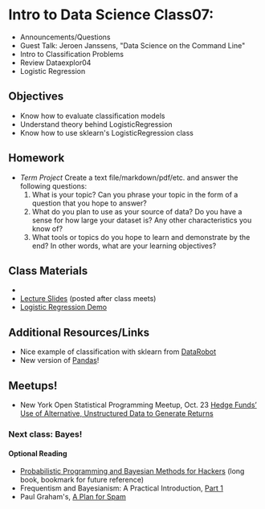 Intro to Data Science Class07: 
=======

- Announcements/Questions
- Guest Talk: Jeroen Janssens, "Data Science on the Command Line"
- Intro to Classification Problems
- Review Dataexplor04
- Logistic Regression

## Objectives

* Know how to evaluate classification models
* Understand theory behind LogisticRegression
* Know how to use sklearn's LogisticRegression class

## Homework

* *Term Project*
  Create a text file/markdown/pdf/etc. and answer the following questions:
  1. What is your topic? Can you phrase your topic in the form of a question that you hope to answer?
  2. What do you plan to use as your source of data? Do you have a sense for how large your dataset is? Any other characteristics you know of?
  3. What tools or topics do you hope to learn and demonstrate by the end? In other words, what are your learning objectives?

## Class Materials

* []()
* [Lecture Slides](https://github.com/gads14-nyc/fall_2014_lessons/blob/master/07_classification/class07.pdf) (posted after class meets)
* [Logistic Regression Demo](http://nbviewer.ipython.org/github/gads14-nyc/fall_2014_lessons/blob/master/07_classification/lab/logistic_regression.ipynb)

## Additional Resources/Links

* Nice example of classification with sklearn from [DataRobot](http://www.datarobot.com/blog/classification-with-scikit-learn/)
* New version of [Pandas](http://pandas.pydata.org/pandas-docs/version/0.15.0/whatsnew.html)!


## Meetups!

* New York Open Statistical Programming Meetup, Oct. 23 [Hedge Funds’ Use of Alternative, Unstructured Data to Generate Returns](http://www.meetup.com/nyhackr/events/211210392/)

### Next class: Bayes!

#### Optional Reading

* [Probabilistic Programming and Bayesian Methods for Hackers](http://nbviewer.ipython.org/github/CamDavidsonPilon/Probabilistic-Programming-and-Bayesian-Methods-for-Hackers/tree/master/Chapter1_Introduction/) (long book, bookmark for future reference)
* Frequentism and Bayesianism: A Practical Introduction, [Part 1](http://jakevdp.github.io/blog/2014/03/11/frequentism-and-bayesianism-a-practical-intro/)
* Paul Graham's, [A Plan for Spam](http://www.paulgraham.com/spam.html)